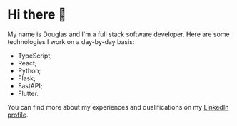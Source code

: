# Hi there :wave:

My name is Douglas and I'm a full stack software developer. Here are some technologies I work on a day-by-day basis:

- TypeScript;
- React;
- Python;
- Flask;
- FastAPI;
- Flutter.

You can find more about my experiences and qualifications on my [LinkedIn profile](https://www.linkedin.com/in/dougmoura/).
